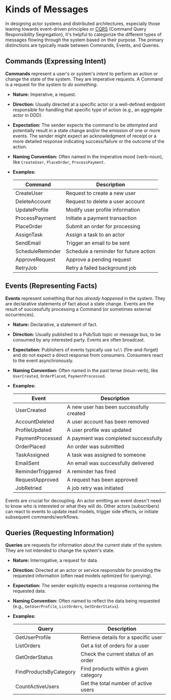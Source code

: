 # Kinds of Messages

In designing actor systems and distributed architectures, especially those leaning towards event-driven principles or [CQRS](https://www.martinfowler.com/bliki/CQRS.html) (Command Query Responsibility Segregation), it's helpful to categorize the different types of messages flowing through the system based on their purpose. The primary distinctions are typically made between Commands, Events, and Queries.

## Commands (Expressing Intent)

**Commands** represent a user's or system's *intent* to perform an action or change the state of the system. They are imperative requests. A Command is a request for the system to *do something*.

* **Nature:** Imperative, a request.
* **Direction:** Usually directed at a specific actor or a well-defined endpoint responsible for handling that specific type of action (e.g., an aggregate actor in DDD).
* **Expectation:** The sender expects the command to be *attempted* and potentially result in a state change and/or the emission of one or more events. The sender might expect an acknowledgment of receipt or a more detailed response indicating success/failure or the outcome of the action.
* **Naming Convention:** Often named in the imperative mood (verb-noun), like `CreateUser`, `PlaceOrder`, `ProcessPayment`.
* **Examples:**

    | Command                | Description                            |
    |------------------------|----------------------------------------|
    | CreateUser             | Request to create a new user           |
    | DeleteAccount          | Request to delete a user account       |
    | UpdateProfile          | Modify user profile information        |
    | ProcessPayment         | Initiate a payment transaction         |
    | PlaceOrder             | Submit an order for processing         |
    | AssignTask             | Assign a task to an actor              |
    | SendEmail              | Trigger an email to be sent            |
    | ScheduleReminder       | Schedule a reminder for future action |
    | ApproveRequest         | Approve a pending request              |
    | RetryJob               | Retry a failed background job          |

## Events (Representing Facts)

**Events** represent something that *has already happened* in the system. They are declarative statements of fact about a state change. Events are the result of successfully processing a Command (or sometimes external occurrences).

* **Nature:** Declarative, a statement of fact.
* **Direction:** Usually published to a Pub/Sub topic or message bus, to be consumed by any interested party. Events are often broadcast.
* **Expectation:** Publishers of events typically use `tell` (fire-and-forget) and do not expect a direct response from consumers. Consumers react to the event asynchronously.
* **Naming Convention:** Often named in the past tense (noun-verb), like `UserCreated`, `OrderPlaced`, `PaymentProcessed`.
* **Examples:**

    | Event                  | Description                            |
    |------------------------|----------------------------------------|
    | UserCreated            | A new user has been successfully created |
    | AccountDeleted         | A user account has been removed        |
    | ProfileUpdated         | A user profile was updated             |
    | PaymentProcessed       | A payment was completed successfully   |
    | OrderPlaced            | An order was submitted                 |
    | TaskAssigned           | A task was assigned to someone         |
    | EmailSent              | An email was successfully delivered    |
    | ReminderTriggered      | A reminder has fired                   |
    | RequestApproved        | A request has been approved            |
    | JobRetried             | A job retry was initiated              |

Events are crucial for decoupling. An actor emitting an event doesn't need to know *who* is interested or what they will do. Other actors (subscribers) can react to events to update read models, trigger side effects, or initiate subsequent commands/workflows.

## Queries (Requesting Information)

**Queries** are requests for information about the current state of the system. They are not intended to change the system's state.

* **Nature:** Interrogative, a request for data.
* **Direction:** Directed at an actor or service responsible for providing the requested information (often read models optimized for querying).
* **Expectation:** The sender explicitly expects a response containing the requested data.
* **Naming Convention:** Often named to reflect the data being requested (e.g., `GetUserProfile`, `ListOrders`, `GetOrderStatus`).
* **Examples:**

    | Query                 | Description                            |
    |-----------------------|----------------------------------------|
    | GetUserProfile        | Retrieve details for a specific user   |
    | ListOrders            | Get a list of orders for a user        |
    | GetOrderStatus        | Check the current status of an order   |
    | FindProductsByCategory| Find products within a given category  |
    | CountActiveUsers      | Get the total number of active users   |
